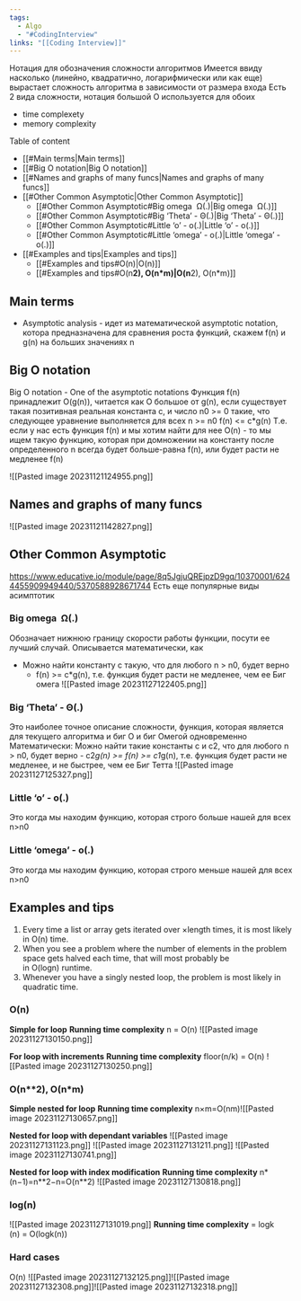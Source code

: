 ```yaml
---
tags:
  - Algo
  - "#CodingInterview"
links: "[[Coding Interview]]"
---
```

Нотация для обозначения сложности алгоритмов 
Имеется ввиду насколько (линейно, квадратично, логарифмически или как еще) вырастает сложность алгоритма в зависимости от размера входа
Есть 2 вида сложности, нотация большой О используется для обоих
- time complexety
- memory complexity

Table of content
- [[#Main terms|Main terms]]
- [[#Big O notation|Big O notation]]
- [[#Names and graphs of many funcs|Names and graphs of many funcs]]
- [[#Other Common Asymptotic|Other Common Asymptotic]]
	- [[#Other Common Asymptotic#Big omega  Ω(.)|Big omega  Ω(.)]]
	- [[#Other Common Asymptotic#Big ‘Theta’ - Θ(.)|Big ‘Theta’ - Θ(.)]]
	- [[#Other Common Asymptotic#Little ‘o’ - o(.)|Little ‘o’ - o(.)]]
	- [[#Other Common Asymptotic#Little ‘omega’ - o(.)|Little ‘omega’ - o(.)]]
- [[#Examples and tips|Examples and tips]]
	- [[#Examples and tips#O(n)|O(n)]]
	- [[#Examples and tips#O(n**2), O(n*m)|O(n**2), O(n*m)]]




## Main terms
- Asymptotic analysis - идет из математической asymptotic notation, котора предназначена для сравнения роста функций, скажем f(n) и g(n) на больших значениях n

## Big O notation 
Big O notation - One of the asymptotic notations
Функция f(n) принадлежит O(g(n)), читается как О большое от g(n), если существует такая позитивная реальная константа c, и число n0 >= 0 такие, что следующее уравнение выполняется для всех n >= n0
	f(n) <= c*g(n)
Т.е. если у нас есть функция f(n) и мы хотим найти для нее O(n) - то мы ищем такую функцию, которая при домножении на константу после определенного n всегда будет больше-равна f(n), или будет расти не медленее f(n)


![[Pasted image 20231121124955.png]]


## Names and graphs of many funcs
![[Pasted image 20231121142827.png]]



## Other Common Asymptotic
https://www.educative.io/module/page/8q5JgjuQREjpzD9gq/10370001/6244455909949440/5370588928671744
Есть еще популярные виды асимптотик
### Big omega  Ω(.)
Обозначает нижнюю границу скорости работы функции, посути ее лучший случай.
Описывается математически, как
- Можно найти константу c такую, что для любого n > n0, будет верно
	- f(n) >= c*g(n), т.е. функция будет расти не медленее, чем ее Биг омега
![[Pasted image 20231127122405.png]]


### Big ‘Theta’ - Θ(.)
Это наиболее точное описание сложности, функция, которая является для текущего алгоритма и биг О и биг Омегой одновременно
Математически:
Можно найти такие константы c и c2, что для любого n > n0, будет верно
	- c2*g(n) >= f(n) >= c1*g(n), т.е. функция будет расти не медленее,  и не быстрее, чем ее Биг Тетта
![[Pasted image 20231127125327.png]]


### Little ‘o’ - o(.)
Это когда мы находим функцию, которая строго больше нашей для всех n>n0

### Little ‘omega’ - o(.)
Это когда мы находим функцию, которая строго меньше нашей для всех n>n0



## Examples and tips
1. Every time a list or array gets iterated over ×length times, it is most likely in O(n) time.
2. When you see a problem where the number of elements in the problem space gets halved each time, that will most probably be in O(logn) runtime.
3. Whenever you have a singly nested loop, the problem is most likely in quadratic time.

### O(n)
**Simple for loop**
**Running time complexity** n = O(n)
![[Pasted image 20231127130150.png]]


**For loop with increments**
**Running time complexity** floor(n/k​) = O(n)
![[Pasted image 20231127130250.png]]



### O(n**2), O(n*m)

**Simple nested for loop**
**Running time complexity** n×m=O(nm)![[Pasted image 20231127130657.png]]


**Nested for loop with dependant variables**
![[Pasted image 20231127131123.png]]
![[Pasted image 20231127131211.png]]
![[Pasted image 20231127130741.png]]


 **Nested for loop with index modification**
**Running time complexity** n*(n−1)=n\*\*2−n=O(n\*\*2)
![[Pasted image 20231127130818.png]]


### log(n)
![[Pasted image 20231127131019.png]]
**Running time complexity** = logk​(n) = O(logk​(n))



### Hard cases

O(n) 
![[Pasted image 20231127132125.png]]![[Pasted image 20231127132308.png]]![[Pasted image 20231127132318.png]]